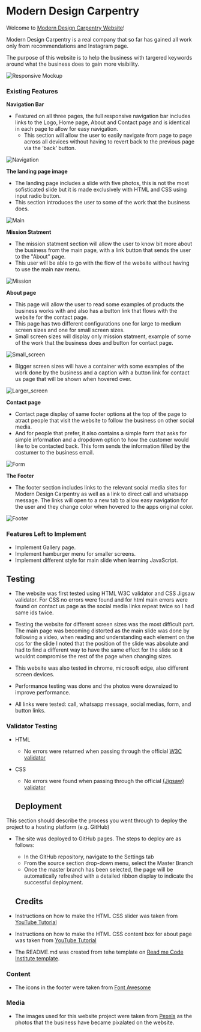 # Modern Design Carpentry

Welcome to [Modern Design Carpentry Website](https://ivanildeslacey.github.io/1stModernDesignCarpentry/index.html)!

Modern Design Carpentry is a real company that so far has gained all work only from recommendations and Instagram page.
<p>
The purpose of this website is to help the business with targered keywords around what the business does to gain more visibility.
</p>

![Responsive Mockup](assets/images/screen_views.PNG)

### Existing Features

__Navigation Bar__

- Featured on all three pages, the full responsive navigation bar includes links to the Logo, Home page, About and Contact page and is identical in each page to allow for easy navigation.
  - This section will allow the user to easily navigate from page to page across all devices without having to revert back to the previous page via the ‘back’ button.

![Navigation](assets/images/menu.PNG)

__The landing page image__

  - The landing page includes a slide with five photos, this is not the most sofisticated slide but it is made exclusively with HTML and CSS using input radio button. 
  - This section introduces the user to some of the work that the business does.

![Main](assets/images/slide.PNG)

__Mission Statment__

  - The mission statment section will allow the user to know bit more about the business from the main page, with a link button that sends the user to the "About" page.
  - This user will be able to go with the flow of the website without having to use the main nav menu.

![Mission](assets/images/mission.PNG)

__About page__

  - This page will allow the user to read some examples of products the business works with and also has a button link that flows with the website for the contact page. 
  - This page has two different configurations one for large to medium screen sizes and one for small screen sizes.
  - Small screen sizes will display only mission statment, example of some of the work that the business does and button for contact page.

  ![Small_screen](assets/images/about_small.PNG)

  - Bigger screen sizes will have a container with some examples of the work done by the business and a caption with a button link for contact us page that will be shown when hovered over.

  ![Larger_screen](assets/images/about_large.PNG)

__Contact page__

- Contact page display of same footer options at the top of the page to atract people that visit the website to follow the business on other social media.
- And for people that prefer, it also contains a simple form that asks for simple information and a dropdown option to how the customer would like to be contacted back. This form sends the information filled by the costumer to the business email.

![Form](assets/images/form.PNG)

__The Footer__ 

  - The footer section includes links to the relevant social media sites for Modern Design Carpentry as well as a link to direct call and whatsapp message. The links will open to a new tab to allow easy navigation for the user and they change color when hovered to the apps original color.

  ![Footer](assets/images/footer.PNG)

  ### Features Left to Implement

- Implement Gallery page.
- Implement hamburger menu for smaller screens.
- Implement different style for main slide when learning JavaScript.

## Testing

- The website was first tested using HTML W3C validator and CSS Jigsaw validator. For CSS no errors were found and for html main errors were found on contact us page as the social media links repeat twice so I had same ids twice.

- Testing the website for different screen sizes was the most difficult part. The main page was becoming distorted as the main slide was done by following a video, when reading and understanding each element on the css for the slide I noted that the position of the slide was absolute and had to find a different way to have the same effect for the slide so it wouldnt compromise the rest of the page when changing sizes.
- This website was also tested in chrome, microsoft edge, also different screen devices.
- Performance testing was done and the photos were downsized to improve performance.
- All links were tested: call, whatsapp message, social medias, form, and button links.

### Validator Testing 

- HTML
  - No errors were returned when passing through the official [W3C validator](https://validator.w3.org/nu/?doc=https%3A%2F%2Fivanildeslacey.github.io%2F1stModernDesignCarpentry%2Findex.html)
- CSS
  - No errors were found when passing through the official [(Jigsaw) validator](https://jigsaw.w3.org/css-validator/validator?uri=https%3A%2F%2Fivanildeslacey.github.io%2F1stModernDesignCarpentry%2Findex.html&profile=css3svg&usermedium=all&warning=1&vextwarning=&lang=en)

  ## Deployment

This section should describe the process you went through to deploy the project to a hosting platform (e.g. GitHub) 

- The site was deployed to GitHub pages. The steps to deploy are as follows: 
  - In the GitHub repository, navigate to the Settings tab 
  - From the source section drop-down menu, select the Master Branch
  - Once the master branch has been selected, the page will be automatically refreshed with a detailed ribbon display to indicate the successful deployment. 

  ## Credits 

- Instructions on how to make the HTML CSS slider was taken from [YouTube Tutorial](https://www.youtube.com/watch?v=i1HlXOK-_0Y)
- Instructions on how to make the HTML CSS content box for about page was taken from [YouTube Tutorial](https://www.youtube.com/watch?v=m91pL94YLvg/)
- The README.md was created from tehe template on [Read me Code Institute template](https://codeinstitu-readmetempl-qoifx2tgg35.ws-eu64.gitpod.io/).

### Content 

- The icons in the footer were taken from [Font Awesome](https://fontawesome.com/)

### Media

- The images used for this website project were taken from [Pexels](https://www.pexels.com/) as the photos that the business have became pixalated on the website.
